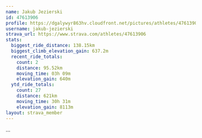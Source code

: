```yaml
---
name: Jakub Jezierski
id: 47613906
profile: https://dgalywyr863hv.cloudfront.net/pictures/athletes/47613906/14681924/1/large.jpg
username: jakub-jezierski
strava_url: https://www.strava.com/athletes/47613906
stats:
  biggest_ride_distance: 138.15km
  biggest_climb_elevation_gain: 637.2m
  recent_ride_totals:
    count: 2
    distance: 95.52km
    moving_time: 03h 09m
    elevation_gain: 640m
  ytd_ride_totals:
    count: 27
    distance: 621km
    moving_time: 30h 31m
    elevation_gain: 8113m
layout: strava_member
--- 
```

...
